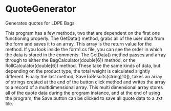 # QuoteGenerator
Generates quotes for LDPE Bags

This program has a few methods, two that are dependent on the first one functioning properly. 
The GetData() method, grabs all of the user data from the form and saves it to an array. This array is the return value for the method. If you look inside the form1.cs file, you can see the order in which the data is stored in the comments. 
The GetData() method passes and array through to either the BagCalculator(double[6]) method, or the RollCalculator(double[6]) method. These take the same kinds of data, but depending on the product type, the total weight is calculated slightly different. 
Finally the last method, SaveToResults(string[10]), takes an array of strings created at the end of the button click method and writes the array to a record of a multidimensional array. This multi dimensional array stores all of the quote data during the program instance, and at the end of using the program, the Save button can be clicked to save all quote data to a .txt file.
